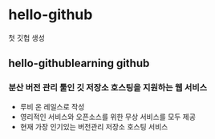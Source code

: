 # hello-github
첫 깃헙 생성

## hello-githublearning github
### 분산 버전 관리 툴인 깃 저장소 호스팅을 지원하는 웹 서비스
- 루비 온 레일스로 작성
- 영리적인 서비스와 오픈소스를 위한 무상 서비스를 모두 제공
- 현재 가장 인기있는 버전관리 저장소 호스팅 서비스
